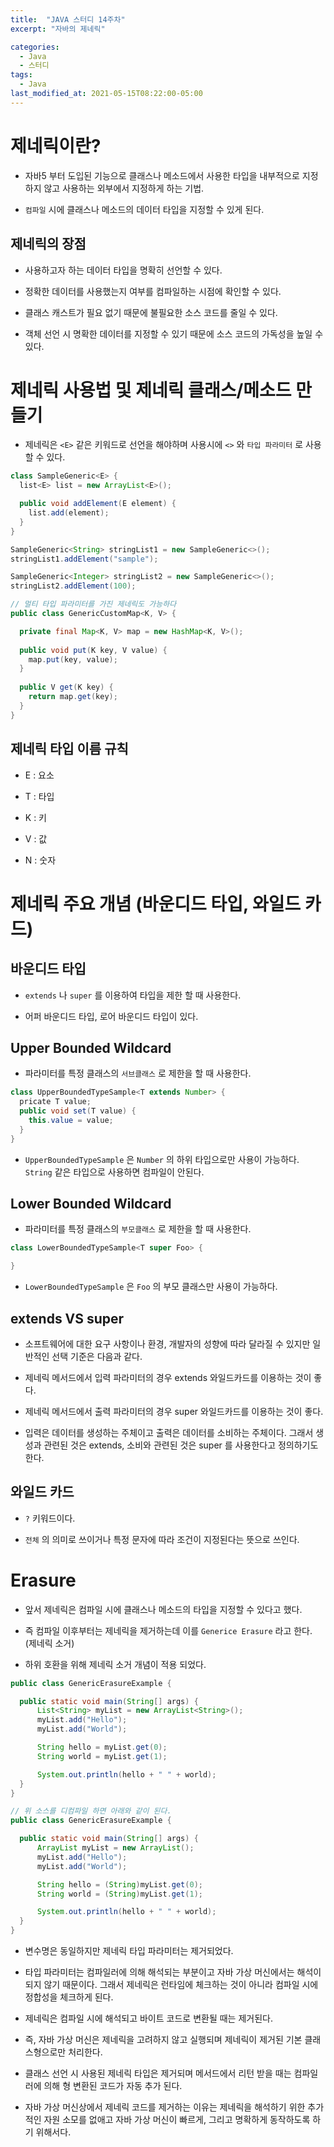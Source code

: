 ```yaml
---
title:  "JAVA 스터디 14주차"
excerpt: "자바의 제네릭"

categories:
  - Java
  - 스터디
tags:
  - Java
last_modified_at: 2021-05-15T08:22:00-05:00
---
```


# 제네릭이란?

- 자바5 부터 도입된 기능으로 클래스나 메소드에서 사용한 타입을 내부적으로 지정하지 않고 사용하는 외부에서 지정하게 하는 기법.

- `컴파일` 시에 클래스나 메소드의 데이터 타입을 지정할 수 있게 된다.

## 제네릭의 장점

- 사용하고자 하는 데이터 타입을 명확히 선언할 수 있다.

- 정확한 데이터를 사용했는지 여부를 컴파일하는 시점에 확인할 수 있다.

- 클래스 캐스트가 필요 없기 때문에 불필요한 소스 코드를 줄일 수 있다.

- 객체 선언 시 명확한 데이터를 지정할 수 있기 때문에 소스 코드의 가독성을 높일 수 있다.


# 제네릭 사용법 및 제네릭 클래스/메소드 만들기

- 제네릭은 `<E>` 같은 키워드로 선언을 해야하며 사용시에 `<>` 와 `타입 파라미터` 로 사용할 수 있다.

```java
class SampleGeneric<E> {
  list<E> list = new ArrayList<E>();

  public void addElement(E element) {
    list.add(element);
  }
}

SampleGeneric<String> stringList1 = new SampleGeneric<>();
stringList1.addElement("sample");

SampleGeneric<Integer> stringList2 = new SampleGeneric<>();
stringList2.addElement(100);
```

```java
// 멀티 타입 파라미터를 가진 제네릭도 가능하다
public class GenericCustomMap<K, V> {

  private final Map<K, V> map = new HashMap<K, V>();
  
  public void put(K key, V value) {
    map.put(key, value);
  }
  
  public V get(K key) {
    return map.get(key);
  }
}
```

## 제네릭 타입 이름 규칙

- E : 요소

- T : 타입

- K : 키

- V : 값

- N : 숫자


# 제네릭 주요 개념 (바운디드 타입, 와일드 카드)

## 바운디드 타입

- `extends` 나 `super` 를 이용하여 타입을 제한 할 때 사용한다.

- 어퍼 바운디드 타입, 로어 바운디드 타입이 있다.

## Upper Bounded Wildcard

- 파라미터를 특정 클래스의 `서브클래스` 로 제한을 할 때 사용한다.

```java
class UpperBoundedTypeSample<T extends Number> {
  pricate T value;
  public void set(T value) {
    this.value = value;
  }
}
```

- `UpperBoundedTypeSample` 은 `Number` 의 하위 타입으로만 사용이 가능하다. `String` 같은 타입으로 사용하면 컴파일이 안된다.

## Lower Bounded Wildcard

- 파라미터를 특정 클래스의 `부모클래스` 로 제한을 할 때 사용한다.

```java
class LowerBoundedTypeSample<T super Foo> {

}
```

- `LowerBoundedTypeSample` 은 `Foo` 의 부모 클래스만 사용이 가능하다.

## extends VS super

- 소프트웨어에 대한 요구 사항이나 환경, 개발자의 성향에 따라 달라질 수 있지만 일반적인 선택 기준은 다음과 같다.

- 제네릭 메서드에서 입력 파라미터의 경우 extends 와일드카드를 이용하는 것이 좋다.

- 제네릭 메서드에서 출력 파라미터의 경우 super 와일드카드를 이용하는 것이 좋다.

- 입력은 데이터를 생성하는 주체이고 출력은 데이터를 소비하는 주체이다. 그래서 생성과 관련된 것은 extends, 소비와 관련된 것은 super 를 사용한다고 정의하기도 한다.

## 와일드 카드

- `?` 키워드이다.

- `전체` 의 의미로 쓰이거나 특정 문자에 따라 조건이 지정된다는 뜻으로 쓰인다.


# Erasure

- 앞서 제네릭은 컴파일 시에 클래스나 메소드의 타입을 지정할 수 있다고 했다.

- 즉 컴파일 이후부터는 제네릭을 제거하는데 이를 `Generice Erasure` 라고 한다. (제네릭 소거)

- 하위 호환을 위해 제네릭 소거 개념이 적용 되었다.

```java
public class GenericErasureExample {

  public static void main(String[] args) {
      List<String> myList = new ArrayList<String>();
      myList.add("Hello");
      myList.add("World");

      String hello = myList.get(0);
      String world = myList.get(1);

      System.out.println(hello + " " + world);
  }
}
```

```java
// 위 소스를 디컴파일 하면 아래와 같이 된다.
public class GenericErasureExample {

  public static void main(String[] args) {
      ArrayList myList = new ArrayList();
      myList.add("Hello");
      myList.add("World");

      String hello = (String)myList.get(0);
      String world = (String)myList.get(1);

      System.out.println(hello + " " + world);
  }
}
```

- 변수명은 동일하지만 제네릭 타입 파라미터는 제거되었다. 

- 타입 파라미터는 컴파일러에 의해 해석되는 부분이고 자바 가상 머신에서는 해석이 되지 않기 때문이다. 그래서 제네릭은 런타임에 체크하는 것이 아니라 컴파일 시에 정합성을 체크하게 된다.

- 제네릭은 컴파일 시에 해석되고 바이트 코드로 변환될 때는 제거된다. 

- 즉, 자바 가상 머신은 제네릭을 고려하지 않고 실행되며 제네릭이 제거된 기본 클래스형으로만 처리한다.

- 클래스 선언 시 사용된 제네릭 타입은 제거되며 메서드에서 리턴 받을 때는 컴파일러에 의해 형 변환된 코드가 자동 추가 된다.

- 자바 가상 머신상에서 제네릭 코드를 제거하는 이유는 제네릭을 해석하기 위한 추가적인 자원 소모를 없애고 자바 가상 머신이 빠르게, 그리고 명확하게 동작하도록 하기 위해서다.